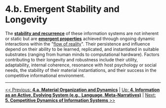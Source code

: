 # **4.b. Emergent Stability and Longevity**

The **[stability and recurrence](../glossary.md#stability-and-recurrence)** of these information systems are not inherent or static but are **[emergent properties](../glossary.md#emergent-properties)** achieved through ongoing dynamic interactions within the "[flow of reality](../glossary.md#flow-of-reality)". Their persistence and influence depend on their ability to be learned, replicated, and instantiated in suitable substrates (ranging from human minds to computational hardware). Factors contributing to their longevity and robustness include their utility, adaptability, internal coherence, resonance with host psychology or social needs, the stability of their material instantiations, and their success in the competitive informational environment.

---
[<< Previous: **4.a. Material Organization and Dynamics**](4a-material-organization-dynamics.md) | [Up: **4. Information as an Active, Evolving System (e.g., Language, Meta-Narratives)**](4-information-systems.md) | [Next: **5. Competitive Dynamics of Information Systems** >>](..\05-competitive-dynamics\5-competitive-dynamics.md)
